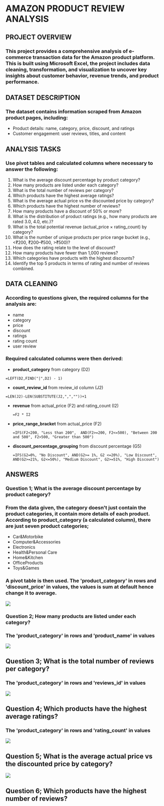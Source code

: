 # **AMAZON PRODUCT REVIEW ANALYSIS**

## PROJECT OVERVIEW
### This project provides a comprehensive analysis of e-commerce transaction data for the Amazon product platform. This is built using Microsoft Excel, the project includes data cleaning, transformation, and visualization to uncover key insights about customer behavior, revenue trends, and product performance.

## DATASET DESCRIPTION 
### The dataset contains information scraped from Amazon product pages, including:
- Product details: name, category, price, discount, and ratings 
- Customer engagement: user reviews, titles, and content 

 ## ANALYSIS TASKS
### Use pivot tables and calculated columns where necessary to answer the following: 
1. What is the average discount percentage by product category? 
2. How many products are listed under each category? 
3. What is the total number of reviews per category?  
4. Which products have the highest average ratings? 
5. What is the average actual price vs the discounted price by category? 
6. Which products have the highest number of reviews? 
7. How many products have a discount of 50% or more? 
8. What is the distribution of product ratings (e.g., how many products are rated 3.0, 
4.0, etc.)? 
9. What is the total potential revenue (actual_price × rating_count) by category? 
10. What is the number of unique products per price range bucket (e.g., <₹200, 
₹200–₹500, >₹500)? 
11. How does the rating relate to the level of discount? 
12. How many products have fewer than 1,000 reviews? 
13. Which categories have products with the highest discounts? 
14. Identify the top 5 products in terms of rating and number of reviews combined.
    
## DATA CLEANING
 ### According to questions given, the required columns for the analysis are:
 - name
 - category
 - price
 - discount
 - ratings
 - rating count
 - user review
### Required calculated columns were then derived:
 - **product_category** from category (D2)
 ```
=LEFT(D2,FIND("|",D2) - 1)
```
 - **count_review_id** from review_id column (J2)
```
=LEN(J2)-LEN(SUBSTITUTE(J2,",",""))+1
```
 - **revenue** from actual_price (F2) and rating_count (I2)
   ```
   =F2 * I2
   ```
 - **price_range_bracket** from actual_price (F2)
   ```
   =IFS(F2<200, "Less than 200",  AND(F2>=200, F2<=500), "Between 200 and 500", F2>500, "Greater than 500")
   ```
 - **discount_percentage_grouping** from discount percentage (G5)
   ```
   =IFS(G2=0%, "No Discount", AND(G2>= 1%, G2 <=20%), "Low Discount", AND(G2>=21%, G2<=50%), "Medium Discount", G2>=51%, "High Discount")
   ```
   
 ## ANSWERS
 ### Question 1; What is the average discount percentage by product category?
 ### From the data given, the category doesn't just contain the product categories, it contain more details of each product. According to product_category (a calculated column), there are just seven product categories; 
 - Car&Motorbike
 - Computer&Accessories
 - Electronics
 - Health&Personal Care
 - Home&Kitchen
 - OfficeProducts
 - Toys&Games
### A pivot table is then used. The 'product_category' in rows and 'discount_price' in values, the values is sum at default hence change it to average. 
![](https://github.com/Vector-of-Gad/DSA-E-COMMERCE-ANALYSIS-PROJECT-/blob/main/Screenshot%202025-06-28%20175645.png?raw=true)

 ### Question 2; How many products are listed under each category?
###  The 'product_category' in rows and 'product_name' in values
![](https://github.com/Vector-of-Gad/DSA-E-COMMERCE-ANALYSIS-PROJECT-/blob/main/Screenshot%202025-06-28%20180535.png?raw=true)

## Question 3; What is the total number of reviews per category?
###  The 'product_category' in rows and 'reviews_id' in values
![](https://raw.githubusercontent.com/Vector-of-Gad/DSA-E-COMMERCE-ANALYSIS-PROJECT-/2ece6676740fae5798ef7091e022c68af71ec7c4/Screenshot%202025-06-28%20180812.png)

## Question 4; Which products have the highest average ratings? 
###  The 'product_category' in rows and 'rating_count' in values
![](https://github.com/Vector-of-Gad/DSA-E-COMMERCE-ANALYSIS-PROJECT-/blob/main/Screenshot%202025-06-28%20180851.png?raw=true)

## Question 5;  What is the average actual price vs the discounted price by category?
![](https://github.com/Vector-of-Gad/DSA-E-COMMERCE-ANALYSIS-PROJECT-/blob/main/Screenshot%202025-06-28%20182227.png?raw=true)

## Question 6; Which products have the highest number of reviews?
